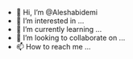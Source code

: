 - 👋 Hi, I’m @Aleshabidemi
- 👀 I’m interested in ...
- 🌱 I’m currently learning ...
- 💞️ I’m looking to collaborate on ...
- 📫 How to reach me ...

<!---
Aleshabidemi/Aleshabidemi is a ✨ special ✨ repository because its `README.md` (this file) appears on your GitHub profile.
You can click the Preview link to take a look at your changes.
--->

